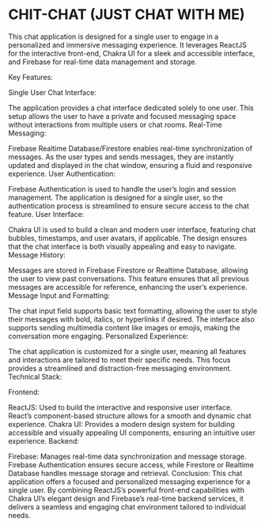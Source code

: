 # CHIT-CHAT (JUST CHAT WITH ME)
This chat application is designed for a single user to engage in a personalized and immersive messaging experience. It leverages ReactJS for the interactive front-end, Chakra UI for a sleek and accessible interface, and Firebase for real-time data management and storage.

Key Features:

Single User Chat Interface:

The application provides a chat interface dedicated solely to one user. This setup allows the user to have a private and focused messaging space without interactions from multiple users or chat rooms.
Real-Time Messaging:

Firebase Realtime Database/Firestore enables real-time synchronization of messages. As the user types and sends messages, they are instantly updated and displayed in the chat window, ensuring a fluid and responsive experience.
User Authentication:

Firebase Authentication is used to handle the user’s login and session management. The application is designed for a single user, so the authentication process is streamlined to ensure secure access to the chat feature.
User Interface:

Chakra UI is used to build a clean and modern user interface, featuring chat bubbles, timestamps, and user avatars, if applicable. The design ensures that the chat interface is both visually appealing and easy to navigate.
Message History:

Messages are stored in Firebase Firestore or Realtime Database, allowing the user to view past conversations. This feature ensures that all previous messages are accessible for reference, enhancing the user’s experience.
Message Input and Formatting:

The chat input field supports basic text formatting, allowing the user to style their messages with bold, italics, or hyperlinks if desired. The interface also supports sending multimedia content like images or emojis, making the conversation more engaging.
Personalized Experience:

The chat application is customized for a single user, meaning all features and interactions are tailored to meet their specific needs. This focus provides a streamlined and distraction-free messaging environment.
Technical Stack:

Frontend:

ReactJS: Used to build the interactive and responsive user interface. React’s component-based structure allows for a smooth and dynamic chat experience.
Chakra UI: Provides a modern design system for building accessible and visually appealing UI components, ensuring an intuitive user experience.
Backend:

Firebase: Manages real-time data synchronization and message storage. Firebase Authentication ensures secure access, while Firestore or Realtime Database handles message storage and retrieval.
Conclusion:
This chat application offers a focused and personalized messaging experience for a single user. By combining ReactJS’s powerful front-end capabilities with Chakra UI’s elegant design and Firebase’s real-time backend services, it delivers a seamless and engaging chat environment tailored to individual needs.






